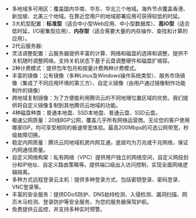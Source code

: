 - 多地域多可用区：覆盖国内华南、华东、华北三个地域。海外节点覆盖香港、新加坡、北美三个地域。在靠近您用户的地域部署应用可获得较低的时延。
- 3大机型配置：**标准型**（适合中小型Web应用、中小型数据库）、**高IO型**（适合低时延，I/O密集型应用）、**内存型**（适合需要大量的内存操作、查找和计算的应用）。
- 2代云服务器:
- 灵活调整配置：云服务器提供丰富的计算、网络和磁盘的选择和调整。提供不关机随时调整网络。支持关机状态下基于云盘调整硬件和磁盘扩缩容。
- 2种计费模式：提供包年包月和按量计费两种计费模式。
- 丰富的镜像：公有镜像（多种Linux及Windows操作系统类型）、服务市场镜像（集成了不同应用环境的第三方）、自定义镜像（由用户通过镜像制作功能制作的镜像）
- 跨地域复制镜像：为了方便能利用腾讯云的不同地理位置区域的优势。我们提供将自定义镜像复制到其他腾讯云地域的功能。
- 4种磁盘种类：普通本地盘、SSD本地盘、普通云盘、SSD云盘。
- 极速公网质量：20线BGP公网，覆盖几乎所有网络运营商。无论您的客户使用哪家ISP，均可享受相同的极速带宽体验。最高200Mbps的可选公网带宽，秒级故障切换。
- 稳定内网质量：腾讯云同地域机房内网互通，底层均为万兆或千兆网络，保证内网通信质量。
- 自定义网络构架：私有网络（VPC）提供用户独立的网络空间，自定义网段划分和IP地址、自定义路由策略等。提供端口级出入访问控制，实现全面网络逻辑隔离。
- 多种方式远程登录云主机：提供多种登录方式，包括密钥登录、密码登录、VNC登录等。
- 丰富的安全服务：提供DDoS防护、DNS劫持检测、入侵检测、漏洞扫描、网页木马检测、登录防护等安全服务，为您的服务器保驾护航。
- 免费提供云监控，并支持多种实时预警。